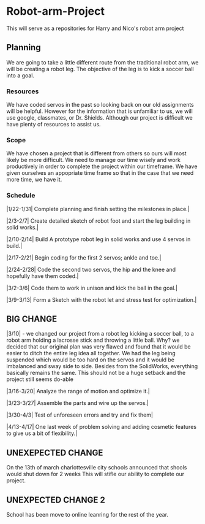 # Robot-arm-Project
This will serve as a repositories for Harry and Nico's robot arm project


## Planning
We are going to take a little different route from the traditional robot arm, we will be creating a robot leg. The objective of the leg is to kick a soccer ball into a goal.
### Resources
 We have coded servos in the past so looking back on our old assignments will be helpful. However for the information that is unfamiliar to us, we will use google, classmates, or Dr. Shields. Although our project is difficult we have plenty of resources to assist us.
### Scope
We have chosen a project that is different from others so ours will most likely be more difficult. We need to manage our time wisely and work productively in order to complete the project within our timeframe. We have given ourselves an appopriate time frame so that in the case that we need more time, we have it. 
### Schedule
|1/22-1/31| Complete planning and finish setting the milestones in place.|

|2/3-2/7| Create detailed sketch of robot foot and start the leg building in solid works.|

|2/10-2/14| Build A prototype robot leg in solid works and use 4 servos in build.|

|2/17-2/21| Begin coding for the first 2 servos; ankle and toe.|                                        

|2/24-2/28| Code the second two servos, the hip and the knee and hopefully have them coded.|

|3/2-3/6| Code them to work in unison and kick the ball in the goal.|

|3/9-3/13| Form a Sketch with the robot let and stress test for optimization.|

## BIG CHANGE
|3/10| - we changed our project from a robot leg kicking a soccer ball, to a robot arm holding a lacrosse stick and throwing a little ball. Why? we decided that our original plan was very flawed and found that it would be easier to ditch the entire leg idea all together. We had the leg being suspended which would be too hard on the servos and it would be imbalanced and sway side to side. Besides from the SolidWorks, everything basically remains the same. This should not be a huge setback and the project still seems do-able

|3/16-3/20| Analyze the range of motion and optimize it.|

|3/23-3/27| Assemble the parts and wire up the servos.|

|3/30-4/3| Test of unforeseen errors and try and fix them|

|4/13-4/17| One last week of problem solving and adding cosmetic features to give us a bit of flexibility.|
## UNEXEPECTED CHANGE
On the 13th of march charlottesville city schools announced that shools would shut down for 2 weeks
This will stifle our ability to complete our project.

## UNEXPECTED CHANGE 2
School has been move to online leanring for the rest of the year.







